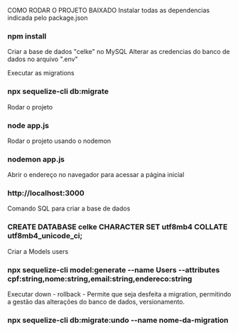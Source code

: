 COMO RODAR O PROJETO BAIXADO
Instalar todas as dependencias indicada pelo package.json
### npm install

Criar a base de dados "celke" no MySQL
Alterar as credencias do banco de dados no arquivo ".env"

Executar as migrations
### npx sequelize-cli db:migrate

Rodar o projeto
### node app.js

Rodar o projeto usando o nodemon
### nodemon app.js

Abrir o endereço no navegador para acessar a página inicial
### http://localhost:3000

Comando SQL para criar a base de dados
### CREATE DATABASE celke CHARACTER SET utf8mb4 COLLATE utf8mb4_unicode_ci;

Criar a Models users
### npx sequelize-cli model:generate --name Users --attributes cpf:string,nome:string,email:string,endereco:string

Executar down - rollback - Permite que seja desfeita a migration, permitindo a gestão das alterações do banco de dados, versionamento.
### npx sequelize-cli db:migrate:undo --name nome-da-migration